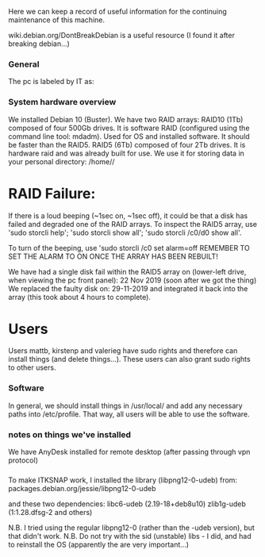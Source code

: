 Here we can keep a record of useful information for the continuing maintenance of this machine.   

wiki.debian.org/DontBreakDebian is a useful resource (I found it after breaking debian...)

### General ###
The pc is labeled by IT as: 

### System hardware overview ###
We installed Debian 10 (Buster). We have two RAID arrays:
RAID10 (1Tb) composed of four 500Gb drives. It is software RAID (configured using the command line tool: mdadm). Used for OS and installed software. It should be faster than the RAID5.
RAID5 (6Tb) composed of four 2Tb drives. It is hardware raid and was already built for use. We use it for storing data in your personal directory: /home/<username>/

# RAID Failure:
If there is a loud beeping (~1sec on, ~1sec off), it could be that a disk has failed and degraded one of the RAID arrays. To inspect the RAID5 array, use 'sudo storcli help'; 'sudo storcli show all'; 'sudo storcli /c0/d0 show all'.

To turn of the beeping, use 'sudo storcli /c0 set alarm=off
REMEMBER TO SET THE ALARM TO ON ONCE THE ARRAY HAS BEEN REBUILT!

We have had a single disk fail within the RAID5 array on (lower-left drive, when viewing the pc front panel): 22 Nov 2019 (soon after we got the thing)
We replaced the faulty disk on: 29-11-2019 and integrated it back into the array (this took about 4 hours to complete).

# Users
Users mattb, kirstenp and valerieg have sudo rights and therefore can install things (and delete things...). These users can also grant sudo rights to other users.

### Software

In general, we should install things in /usr/local/ and add any necessary paths into /etc/profile. That way, all users will be able to use the software.

### notes on things we've installed

We have AnyDesk installed for remote desktop (after passing through vpn protocol)

###
To make ITKSNAP work, I installed the library (libpng12-0-udeb) from: 
packages.debian.org/jessie/libpng12-0-udeb

and these two dependencies:
libc6-udeb (2.19-18+deb8u10)
zlib1g-udeb (1:1.28.dfsg-2 and others)

N.B. I tried using the regular libpng12-0 (rather than the -udeb version), but that didn't work.
N.B. Do not try with the sid (unstable) libs - I did, and had to reinstall the OS (apparently the are very important...)
###

